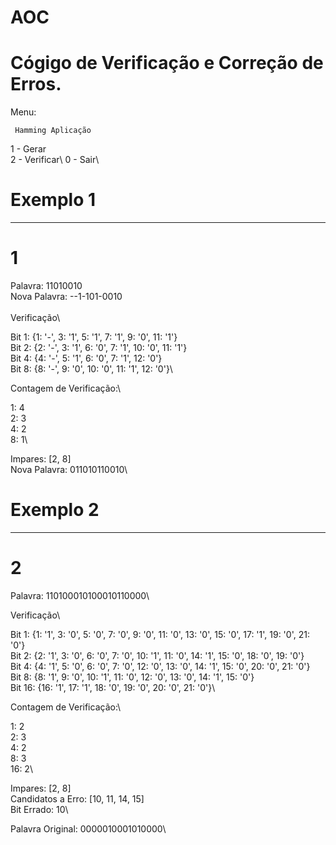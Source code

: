 # AOC
# Cógigo de Verificação e Correção de Erros.

Menu:

     Hamming Aplicação

1 - Gerar\
2 - Verificar\ 
0 - Sair\

# Exemplo 1
---------------------------------------------
# 1
Palavra: 11010010\
Nova Palavra: --1-101-0010\
\
Verificação\

Bit 1: {1: '-', 3: '1', 5: '1', 7: '1', 9: '0', 11: '1'}\
Bit 2: {2: '-', 3: '1', 6: '0', 7: '1', 10: '0', 11: '1'}\
Bit 4: {4: '-', 5: '1', 6: '0', 7: '1', 12: '0'}\
Bit 8: {8: '-', 9: '0', 10: '0', 11: '1', 12: '0'}\

Contagem de Verificação:\

1: 4\
2: 3\
4: 2\
8: 1\

Impares: [2, 8]\
Nova Palavra: 011010110010\


# Exemplo 2
---------------------------------------------

# 2
Palavra: 110100010100010110000\


Verificação\

Bit 1: {1: '1', 3: '0', 5: '0', 7: '0', 9: '0', 11: '0', 13: '0', 15: '0', 17: '1', 19: '0', 21: '0'}\
Bit 2: {2: '1', 3: '0', 6: '0', 7: '0', 10: '1', 11: '0', 14: '1', 15: '0', 18: '0', 19: '0'}\
Bit 4: {4: '1', 5: '0', 6: '0', 7: '0', 12: '0', 13: '0', 14: '1', 15: '0', 20: '0', 21: '0'}\
Bit 8: {8: '1', 9: '0', 10: '1', 11: '0', 12: '0', 13: '0', 14: '1', 15: '0'}\
Bit 16: {16: '1', 17: '1', 18: '0', 19: '0', 20: '0', 21: '0'}\

Contagem de Verificação:\

1: 2\
2: 3\
4: 2\
8: 3\
16: 2\

Impares: [2, 8]\
Candidatos a Erro: [10, 11, 14, 15]\
Bit Errado: 10\

Palavra Original: 0000010001010000\
